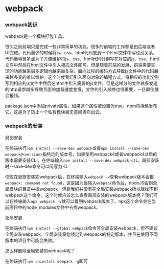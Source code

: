 # webpack

### webpack初识

webpack是一个模块打包工具。

很久之前前端只是完成一些非常简单的功能，很多的前端的工作都是由后端或者UI完成。代码量少的时候将js、css、html代码放到一个html文件中写也没关系，代码量稍微多点为了方便维护将js、css、html代码分别写在对应的js、css、html文件中然后在html文件中引入相应文件即可。但是随着前端的发展，前端需要实现的功能越来越多逻辑也越来越复杂，面向过程的编码方式导致js文件中的代码越来越多变的难以维护，这个时候我们引入面向对象的编程方式，将相应的功能分别写到相应的js文件中然后在html中引入需要的js文件，但是这样分的文件越多发送的http请求越多导致页面的加载速度变慢，文件的引入顺序也很重要，一旦颠倒就会报错。

package.json中添加private属性，如果这个属性被设置为true，npm将拒绝发布它，这是为了防止一个私有模块被无意间发布出去。

### webpack的安装

局部安装

在终端执行`npm install --save-dev webpack`或者`npm install --save-dev webpack@<version>`<version>指特定的版本号，如果使用webpack4或者webpack4以后的版本需要安装CLI，在终端输入`npm install --save-dev webpack-cli`。局部安装时--save-dev命令可以简写为-D.

仅仅在局部安装完webpack后，在终端输入`webpack -v`查看webpack版本会报`webpack: command not found`，这是因为当输入`webpack`命令后，nodeJS会到全局模块的目录中找webapck，但是我们并没有在全局安装webpack所以就找不到webpack这个命令。这个时候应该怎么查看局部安装的webpack版本呢？我们可以在终端输入`npx webpack -v`就可以看到webpack版本了。npx这个命令会在当前项目中的node_modules文件中去找webpack。

全局安装

在终端执行`npm install --global webpack`命令可全局安装webpack，但不建议全局安装webpack，全局安装将您锁定到webpack的特定版本，并且在使用不同版本的项目中可能会失败。

怎么样删除全局安装的webpack呢？

在终端执行`npm uninstall webpack -g`即可

